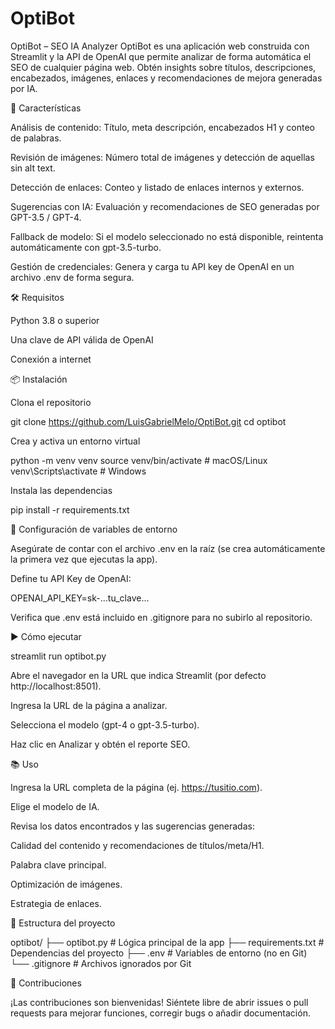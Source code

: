 # OptiBot
OptiBot – SEO IA Analyzer
OptiBot es una aplicación web construida con Streamlit y la API de OpenAI que permite analizar de forma automática el SEO de cualquier página web. Obtén insights sobre títulos, descripciones, encabezados, imágenes, enlaces y recomendaciones de mejora generadas por IA.

🚀 Características

Análisis de contenido: Título, meta descripción, encabezados H1 y conteo de palabras.

Revisión de imágenes: Número total de imágenes y detección de aquellas sin alt text.

Detección de enlaces: Conteo y listado de enlaces internos y externos.

Sugerencias con IA: Evaluación y recomendaciones de SEO generadas por GPT-3.5 / GPT-4.

Fallback de modelo: Si el modelo seleccionado no está disponible, reintenta automáticamente con gpt-3.5-turbo.

Gestión de credenciales: Genera y carga tu API key de OpenAI en un archivo .env de forma segura.

🛠️ Requisitos

Python 3.8 o superior

Una clave de API válida de OpenAI

Conexión a internet

📦 Instalación

Clona el repositorio

git clone https://github.com/LuisGabrielMelo/OptiBot.git
cd optibot

Crea y activa un entorno virtual

python -m venv venv
source venv/bin/activate  # macOS/Linux
venv\Scripts\activate   # Windows

Instala las dependencias

pip install -r requirements.txt

🔑 Configuración de variables de entorno

Asegúrate de contar con el archivo .env en la raíz (se crea automáticamente la primera vez que ejecutas la app).

Define tu API Key de OpenAI:

OPENAI_API_KEY=sk-...tu_clave...

Verifica que .env está incluido en .gitignore para no subirlo al repositorio.

▶️ Cómo ejecutar

streamlit run optibot.py

Abre el navegador en la URL que indica Streamlit (por defecto http://localhost:8501).

Ingresa la URL de la página a analizar.

Selecciona el modelo (gpt-4 o gpt-3.5-turbo).

Haz clic en Analizar y obtén el reporte SEO.

📚 Uso

Ingresa la URL completa de la página (ej. https://tusitio.com).

Elige el modelo de IA.

Revisa los datos encontrados y las sugerencias generadas:

Calidad del contenido y recomendaciones de títulos/meta/H1.

Palabra clave principal.

Optimización de imágenes.

Estrategia de enlaces.

🧩 Estructura del proyecto

optibot/
├── optibot.py         # Lógica principal de la app
├── requirements.txt   # Dependencias del proyecto
├── .env               # Variables de entorno (no en Git)
└── .gitignore         # Archivos ignorados por Git

🤝 Contribuciones

¡Las contribuciones son bienvenidas! Siéntete libre de abrir issues o pull requests para mejorar funciones, corregir bugs o añadir documentación.

